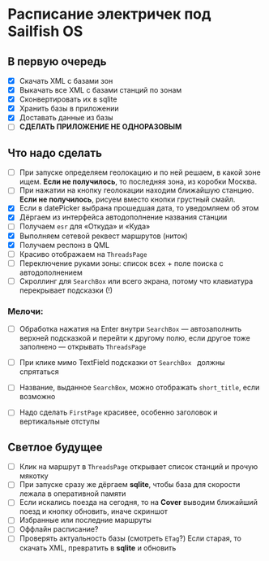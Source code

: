 # Расписание электричек под Sailfish OS

## В первую очередь

- [x] Cкачать XML с базами зон
- [x] Выкачать все XML с базами станций по зонам
- [x] Сконвертировать их в sqlite
- [x] Хранить базы в приложении
- [x] Доставать данные из базы
- [ ] **СДЕЛАТЬ ПРИЛОЖЕНИЕ НЕ ОДНОРАЗОВЫМ**

## Что надо сделать

- [ ] При запуске определяем геолокацию и по ней решаем, в какой зоне ищем. **Если не получилось**, то последняя зона, из коробки Москва.
- [ ] При нажатии на кнопку геолокации находим ближайшую станцию. **Если не получилось**, рисуем вместо кнопки грустный смайл.
- [x] Если в datePicker выбрана прошедшая дата, то уведомляем об этом
- [x] Дёргаем из интерфейса автодополнение названия станции 
- [ ] Получаем `esr` для «Откуда» и «Куда»
- [x] Выполняем сетевой  реквест маршрутов (ниток)
- [x] Получаем респонз в QML
- [ ] Красиво отображаем на `ThreadsPage`
- [ ] Переключение руками зоны: список всех + поле поиска с автодополнением
- [ ] Скроллинг для `SearchBox` или всего экрана, потому что клавиатура перекрывает подсказки (!)

### Мелочи:

- [ ] Обработка нажатия на Enter внутри `SearchBox` — автозаполнить верхней подсказкой и перейти к другому полю, если другое тоже заполнено — открывать `ThreadsPage`
- [ ] При клике мимо TextField подсказки от `SearchBox ` должны спрятаться
- [ ] Название, выданное `SearchBox`, можно отображать `short_title`, если возможно
- [ ] Надо сделать `FirstPage` красивее, особенно заголовок и вертикальные отступы   





## Светлое будущее 
- [ ] Клик на маршрут в `ThreadsPage` открывает список станций и прочую мякотку
- [ ] При запуске сразу же дёргаем **sqlite**, чтобы база для скорости лежала в оперативной памяти 
- [ ] Если искались поезда на сегодня, то на **Cover** выводим ближайший поезд и кнопку обновить, иначе скриншот
- [ ] Избранные или последние маршруты
- [ ] Оффлайн расписание?
- [ ] Проверять актуальность базы (смотреть `ETag`?) Если старая, то скачать XML, превратить в **sqlite** и обновить